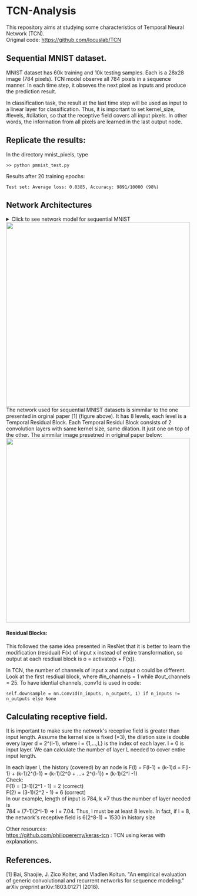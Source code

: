 # TCN-Analysis
This repository aims at studying some characteristics of Temporal Neural Network (TCN). \
Original code: https://github.com/locuslab/TCN


## Sequential MNIST dataset. 
MNIST dataset has 60k training and 10k testing samples. Each is a 28x28 image (784 pixels). 
TCN model observe all 784 pixels in a sequence manner. In each time step, it obseves the next pixel
as inputs and produce the prediction result. 

In classification task, the result at the last time step will be used as input to a linear layer 
for classification. Thus, it is important to set kernel_size, #levels, #dilation, so that the receptive field
covers all input pixels. In other words, the information from all pixels are learned in the last output node. 

## Replicate the results:
In the directory mnist_pixels, type
```
>> python pmnist_test.py 
```
Results after 20 training epochs: 
```
Test set: Average loss: 0.0385, Accuracy: 9891/10000 (98%)
```

## Network Architectures
<details>
<summary> Click to see network model for sequential MNIST </summary> <p>

```
Namespace(batch_size=64, clip=-1, cuda=True, dropout=0.05, epochs=20, ksize=7, levels=8, log_interval=100, lr=0.002, nhid=25, optim='Adam', permute=False, seed=1111)
TCN(
  (tcn): TemporalConvNet(
    (network): Sequential(
      (0): TemporalBlock(
        (conv1): Conv1d(1, 25, kernel_size=(7,), stride=(1,), padding=(6,))
        (chomp1): Chomp1d()
        (relu1): ReLU()
        (dropout1): Dropout(p=0.05)
        (conv2): Conv1d(25, 25, kernel_size=(7,), stride=(1,), padding=(6,))
        (chomp2): Chomp1d()
        (relu2): ReLU()
        (dropout2): Dropout(p=0.05)
        (net): Sequential(
          (0): Conv1d(1, 25, kernel_size=(7,), stride=(1,), padding=(6,))
          (1): Chomp1d()
          (2): ReLU()
          (3): Dropout(p=0.05)
          (4): Conv1d(25, 25, kernel_size=(7,), stride=(1,), padding=(6,))
          (5): Chomp1d()
          (6): ReLU()
          (7): Dropout(p=0.05)
        )
        (downsample): Conv1d(1, 25, kernel_size=(1,), stride=(1,))
        (relu): ReLU()
      )
      (1): TemporalBlock(
        (conv1): Conv1d(25, 25, kernel_size=(7,), stride=(1,), padding=(12,), dilation=(2,))
        (chomp1): Chomp1d()
        (relu1): ReLU()
        (dropout1): Dropout(p=0.05)
        (conv2): Conv1d(25, 25, kernel_size=(7,), stride=(1,), padding=(12,), dilation=(2,))
        (chomp2): Chomp1d()
        (relu2): ReLU()
        (dropout2): Dropout(p=0.05)
        (net): Sequential(
          (0): Conv1d(25, 25, kernel_size=(7,), stride=(1,), padding=(12,), dilation=(2,))
          (1): Chomp1d()
          (2): ReLU()
          (3): Dropout(p=0.05)
          (4): Conv1d(25, 25, kernel_size=(7,), stride=(1,), padding=(12,), dilation=(2,))
          (5): Chomp1d()
          (6): ReLU()
          (7): Dropout(p=0.05)
        )
        (relu): ReLU()
      )
      (2): TemporalBlock(
        (conv1): Conv1d(25, 25, kernel_size=(7,), stride=(1,), padding=(24,), dilation=(4,))
        (chomp1): Chomp1d()
        (relu1): ReLU()
        (dropout1): Dropout(p=0.05)
        (conv2): Conv1d(25, 25, kernel_size=(7,), stride=(1,), padding=(24,), dilation=(4,))
        (chomp2): Chomp1d()
        (relu2): ReLU()
        (dropout2): Dropout(p=0.05)
        (net): Sequential(
          (0): Conv1d(25, 25, kernel_size=(7,), stride=(1,), padding=(24,), dilation=(4,))
          (1): Chomp1d()
          (2): ReLU()
          (3): Dropout(p=0.05)
          (4): Conv1d(25, 25, kernel_size=(7,), stride=(1,), padding=(24,), dilation=(4,))
          (5): Chomp1d()
          (6): ReLU()
          (7): Dropout(p=0.05)
        )
        (relu): ReLU()
      )
      (3): TemporalBlock(
        (conv1): Conv1d(25, 25, kernel_size=(7,), stride=(1,), padding=(48,), dilation=(8,))
        (chomp1): Chomp1d()
        (relu1): ReLU()
        (dropout1): Dropout(p=0.05)
        (conv2): Conv1d(25, 25, kernel_size=(7,), stride=(1,), padding=(48,), dilation=(8,))
        (chomp2): Chomp1d()
        (relu2): ReLU()
        (dropout2): Dropout(p=0.05)
        (net): Sequential(
          (0): Conv1d(25, 25, kernel_size=(7,), stride=(1,), padding=(48,), dilation=(8,))
          (1): Chomp1d()
          (2): ReLU()
          (3): Dropout(p=0.05)
          (4): Conv1d(25, 25, kernel_size=(7,), stride=(1,), padding=(48,), dilation=(8,))
          (5): Chomp1d()
          (6): ReLU()
          (7): Dropout(p=0.05)
        )
        (relu): ReLU()
      )
      (4): TemporalBlock(
        (conv1): Conv1d(25, 25, kernel_size=(7,), stride=(1,), padding=(96,), dilation=(16,))
        (chomp1): Chomp1d()
        (relu1): ReLU()
        (dropout1): Dropout(p=0.05)
        (conv2): Conv1d(25, 25, kernel_size=(7,), stride=(1,), padding=(96,), dilation=(16,))
        (chomp2): Chomp1d()
        (relu2): ReLU()
        (dropout2): Dropout(p=0.05)
        (net): Sequential(
          (0): Conv1d(25, 25, kernel_size=(7,), stride=(1,), padding=(96,), dilation=(16,))
          (1): Chomp1d()
          (2): ReLU()
          (3): Dropout(p=0.05)
          (4): Conv1d(25, 25, kernel_size=(7,), stride=(1,), padding=(96,), dilation=(16,))
          (5): Chomp1d()
          (6): ReLU()
          (7): Dropout(p=0.05)
        )
        (relu): ReLU()
      )
      (5): TemporalBlock(
        (conv1): Conv1d(25, 25, kernel_size=(7,), stride=(1,), padding=(192,), dilation=(32,))
        (chomp1): Chomp1d()
        (relu1): ReLU()
        (dropout1): Dropout(p=0.05)
        (conv2): Conv1d(25, 25, kernel_size=(7,), stride=(1,), padding=(192,), dilation=(32,))
        (chomp2): Chomp1d()
        (relu2): ReLU()
        (dropout2): Dropout(p=0.05)
        (net): Sequential(
          (0): Conv1d(25, 25, kernel_size=(7,), stride=(1,), padding=(192,), dilation=(32,))
          (1): Chomp1d()
          (2): ReLU()
          (3): Dropout(p=0.05)
          (4): Conv1d(25, 25, kernel_size=(7,), stride=(1,), padding=(192,), dilation=(32,))
          (5): Chomp1d()
          (6): ReLU()
          (7): Dropout(p=0.05)
        )
        (relu): ReLU()
      )
      (6): TemporalBlock(
        (conv1): Conv1d(25, 25, kernel_size=(7,), stride=(1,), padding=(384,), dilation=(64,))
        (chomp1): Chomp1d()
        (relu1): ReLU()
        (dropout1): Dropout(p=0.05)
        (conv2): Conv1d(25, 25, kernel_size=(7,), stride=(1,), padding=(384,), dilation=(64,))
        (chomp2): Chomp1d()
        (relu2): ReLU()
        (dropout2): Dropout(p=0.05)
        (net): Sequential(
          (0): Conv1d(25, 25, kernel_size=(7,), stride=(1,), padding=(384,), dilation=(64,))
          (1): Chomp1d()
          (2): ReLU()
          (3): Dropout(p=0.05)
          (4): Conv1d(25, 25, kernel_size=(7,), stride=(1,), padding=(384,), dilation=(64,))
          (5): Chomp1d()
          (6): ReLU()
          (7): Dropout(p=0.05)
        )
        (relu): ReLU()
      )
      (7): TemporalBlock(
        (conv1): Conv1d(25, 25, kernel_size=(7,), stride=(1,), padding=(768,), dilation=(128,))
        (chomp1): Chomp1d()
        (relu1): ReLU()
        (dropout1): Dropout(p=0.05)
        (conv2): Conv1d(25, 25, kernel_size=(7,), stride=(1,), padding=(768,), dilation=(128,))
        (chomp2): Chomp1d()
        (relu2): ReLU()
        (dropout2): Dropout(p=0.05)
        (net): Sequential(
          (0): Conv1d(25, 25, kernel_size=(7,), stride=(1,), padding=(768,), dilation=(128,))
          (1): Chomp1d()
          (2): ReLU()
          (3): Dropout(p=0.05)
          (4): Conv1d(25, 25, kernel_size=(7,), stride=(1,), padding=(768,), dilation=(128,))
          (5): Chomp1d()
          (6): ReLU()
          (7): Dropout(p=0.05)
        )
        (relu): ReLU()
      )
    )
  )
  (linear): Linear(in_features=25, out_features=10, bias=True)
)
```
</p></details>

<img src="https://user-images.githubusercontent.com/13492723/58992907-46e2c400-87a9-11e9-8e5a-dc8e0d8408fc.JPG" width="500">
The network used for sequential MNIST datasets is simmilar to the one presented in orginal paper [1] (figure above). It has 
8 levels, each level is a Temporal Residual Block. Each Temporal Residul Block consists of 2 convolution layers with same kernel size, same dilation. It just one on top of the other. The simmilar image presetned in original paper below: 
<img src="https://user-images.githubusercontent.com/13492723/58993662-6a0e7300-87ab-11e9-9353-35d4f25fee89.JPG" width="500">

#### Residual Blocks: 

This followed the same idea presented in ResNet that it is better to learn the modification (residual) F(x) of input x instead of entire transformation, so output at each resdiual block is o = activate(x + F(x)). 

In TCN, the number of channels of input x and output o could be different. Look at the first resdiual block, where #in_channels = 1 
while #out_channels = 25. To have idential channels, conv1d is used in code: 
```
self.downsample = nn.Conv1d(n_inputs, n_outputs, 1) if n_inputs != n_outputs else None
```


## Calculating receptive field.
It is important to make sure the network's receptive field is greater than input length. Assume the kernel size is fixed (=3), the dilation size is double every layer d = 2^(l-1), where l = {1,...,L} is the index of each layer. l = 0 is input layer. We 
can calculate the number of layer L needed to cover entire input length. 

In each layer l, the history (covered) by an node is F(l) = F(l-1) + (k-1)d = F(l-1) + (k-1)2^{l-1}
= (k-1)(2^0 + ...+ 2^{l-1}) = (k-1)(2^l -1)  
Check:  
F(1) = (3-1)(2^1 - 1) = 2 (correct)  
F(2) = (3-1)(2^2 - 1) = 6 (correct)  
In our example, length of input is 784, k =7 thus the number of layer needed is  
784 = (7-1)(2^l-1) => l = 7.04. Thus, l must be at least 8 levels. 
In fact, if l = 8, the network's receptive field is 6(2^8-1) = 1530 in history size

Other resources:  
https://github.com/philipperemy/keras-tcn : TCN using keras with explanations.

## References. 
[1] Bai, Shaojie, J. Zico Kolter, and Vladlen Koltun. "An empirical evaluation of generic convolutional and recurrent networks for sequence modeling." arXiv preprint arXiv:1803.01271 (2018).
